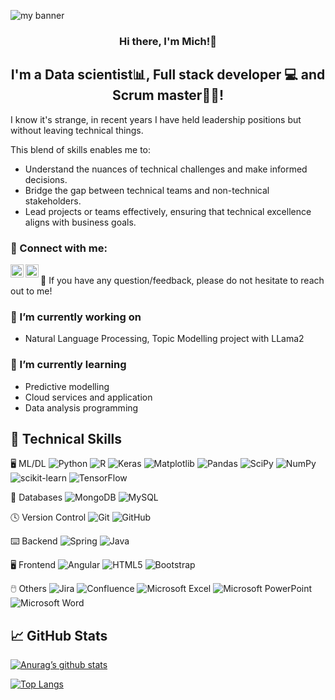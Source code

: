 <p align=”center”>
<img src="https://github.com/mich7095/mich7095/assets/27657200/20ccbd5c-abbf-4a7b-b227-1f8fa2c232c6" alt="my banner">
</p>

<h3 align="center">
  Hi there, I'm Mich!👋
</h3> 

<h2 align="center">
I'm a Data scientist📊, Full stack developer 💻  and Scrum master👩‍💻!
</h2> 

I know it's strange, in recent years I have held leadership positions but without leaving technical things.

This blend of skills enables me to:

- Understand the nuances of technical challenges and make informed decisions.
- Bridge the gap between technical teams and non-technical stakeholders.
- Lead projects or teams effectively, ensuring that technical excellence aligns with business goals.

### 🤝 Connect with me:

<a href="https://www.linkedin.com/in/techbymichel/"><img align="left" src="https://raw.githubusercontent.com/yushi1007/yushi1007/main/images/linkedin.svg" alt="Mich | LinkedIn" width="21px"/></a>
<a href="https://instagram.com/techbymichel"><img align="left" src="https://raw.githubusercontent.com/yushi1007/yushi1007/main/images/instagram.svg" alt="Mich | Instagram" width="21px"/></a>
</br>
💬 If you have any question/feedback, please do not hesitate to reach out to me!

### 🔭 I’m currently working on
- Natural Language Processing, Topic Modelling project with LLama2
### 🌱 I’m currently learning
- Predictive modelling
- Cloud services and application
- Data analysis programming
  
## 💼 Technical Skills

🖥️ ML/DL
![Python](https://img.shields.io/badge/python-3670A0?style=for-the-badge&logo=python&logoColor=ffdd54)
![R](https://img.shields.io/badge/r-%23276DC3.svg?style=for-the-badge&logo=r&logoColor=white)
![Keras](https://img.shields.io/badge/Keras-%23D00000.svg?style=for-the-badge&logo=Keras&logoColor=white)
![Matplotlib](https://img.shields.io/badge/Matplotlib-%23ffffff.svg?style=for-the-badge&logo=Matplotlib&logoColor=black)
![Pandas](https://img.shields.io/badge/pandas-%23150458.svg?style=for-the-badge&logo=pandas&logoColor=white)
![SciPy](https://img.shields.io/badge/SciPy-%230C55A5.svg?style=for-the-badge&logo=scipy&logoColor=%white)
![NumPy](https://img.shields.io/badge/numpy-%23013243.svg?style=for-the-badge&logo=numpy&logoColor=white)
![scikit-learn](https://img.shields.io/badge/scikit--learn-%23F7931E.svg?style=for-the-badge&logo=scikit-learn&logoColor=white)
![TensorFlow](https://img.shields.io/badge/TensorFlow-%23FF6F00.svg?style=for-the-badge&logo=TensorFlow&logoColor=white)

💾 Databases
![MongoDB](https://img.shields.io/badge/MongoDB-%234ea94b.svg?style=for-the-badge&logo=mongodb&logoColor=white)
![MySQL](https://img.shields.io/badge/mysql-%2300f.svg?style=for-the-badge&logo=mysql&logoColor=white)

🕓 Version Control
![Git](https://img.shields.io/badge/git-%23F05033.svg?style=for-the-badge&logo=git&logoColor=white)
![GitHub](https://img.shields.io/badge/github-%23121011.svg?style=for-the-badge&logo=github&logoColor=white)

⌨️ Backend
![Spring](https://img.shields.io/badge/spring-%236DB33F.svg?style=for-the-badge&logo=spring&logoColor=white)
![Java](https://img.shields.io/badge/java-%23ED8B00.svg?style=for-the-badge&logo=openjdk&logoColor=white)

🖥️ Frontend
![Angular](https://img.shields.io/badge/angular-%23DD0031.svg?style=for-the-badge&logo=angular&logoColor=white)
![HTML5](https://img.shields.io/badge/html5-%23E34F26.svg?style=for-the-badge&logo=html5&logoColor=white)
![Bootstrap](https://img.shields.io/badge/bootstrap-%23563D7C.svg?style=for-the-badge&logo=bootstrap&logoColor=white)

🖱️ Others
![Jira](https://img.shields.io/badge/jira-%230A0FFF.svg?style=for-the-badge&logo=jira&logoColor=white)
![Confluence](https://img.shields.io/badge/confluence-%23172BF4.svg?style=for-the-badge&logo=confluence&logoColor=white)
![Microsoft Excel](https://img.shields.io/badge/Microsoft_Excel-217346?style=for-the-badge&logo=microsoft-excel&logoColor=white)
![Microsoft PowerPoint](https://img.shields.io/badge/Microsoft_PowerPoint-B7472A?style=for-the-badge&logo=microsoft-powerpoint&logoColor=white)
![Microsoft Word](https://img.shields.io/badge/Microsoft_Word-2B579A?style=for-the-badge&logo=microsoft-word&logoColor=white)
</br>

## 📈 GitHub Stats 

[![Anurag’s github stats](https://github-readme-stats.vercel.app/api?username=mich7095)](https://github.com/mich7095)

[![Top Langs](https://github-readme-stats.vercel.app/api/top-langs/?username=mich7095&layout=compact)](https://github.com/mich7095)

<!--
**mich7095/mich7095** is a ✨ _special_ ✨ repository because its `README.md` (this file) appears on your GitHub profile.

Here are some ideas to get you started:

- 👯 I’m looking to collaborate on ...
- 🤔 I’m looking for help with ...
- 💬 Ask me about ...
- 📫 How to reach me: ...
- 😄 Pronouns: ...
- ⚡ Fun fact: ...
-->
